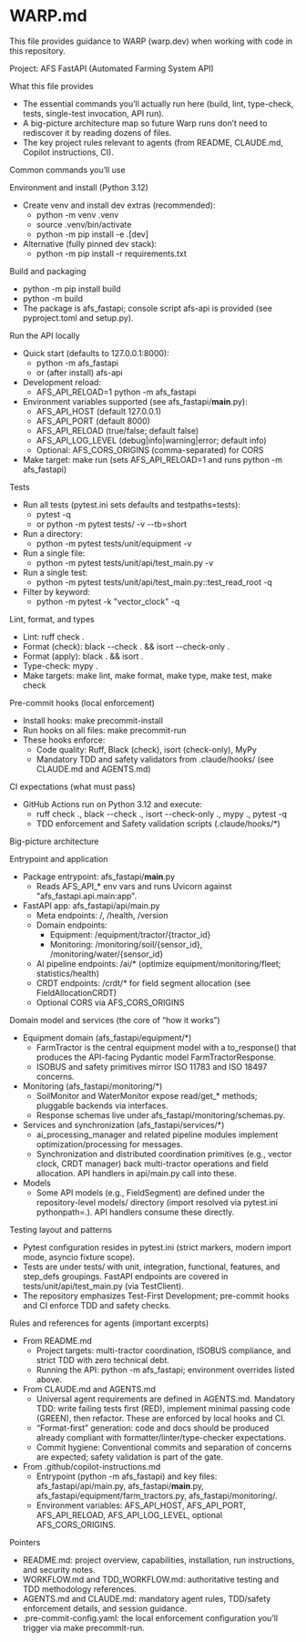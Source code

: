 # WARP.md

This file provides guidance to WARP (warp.dev) when working with code in this repository.

Project: AFS FastAPI (Automated Farming System API)

What this file provides
- The essential commands you’ll actually run here (build, lint, type-check, tests, single-test invocation, API run). 
- A big-picture architecture map so future Warp runs don’t need to rediscover it by reading dozens of files.
- The key project rules relevant to agents (from README, CLAUDE.md, Copilot instructions, CI).

Common commands you’ll use

Environment and install (Python 3.12)
- Create venv and install dev extras (recommended):
  - python -m venv .venv
  - source .venv/bin/activate
  - python -m pip install -e .[dev]
- Alternative (fully pinned dev stack):
  - python -m pip install -r requirements.txt

Build and packaging
- python -m pip install build
- python -m build
- The package is afs_fastapi; console script afs-api is provided (see pyproject.toml and setup.py).

Run the API locally
- Quick start (defaults to 127.0.0.1:8000):
  - python -m afs_fastapi
  - or (after install) afs-api
- Development reload:
  - AFS_API_RELOAD=1 python -m afs_fastapi
- Environment variables supported (see afs_fastapi/__main__.py):
  - AFS_API_HOST (default 127.0.0.1)
  - AFS_API_PORT (default 8000)
  - AFS_API_RELOAD (true/false; default false)
  - AFS_API_LOG_LEVEL (debug|info|warning|error; default info)
  - Optional: AFS_CORS_ORIGINS (comma-separated) for CORS
- Make target: make run (sets AFS_API_RELOAD=1 and runs python -m afs_fastapi)

Tests
- Run all tests (pytest.ini sets defaults and testpaths=tests):
  - pytest -q
  - or python -m pytest tests/ -v --tb=short
- Run a directory:
  - python -m pytest tests/unit/equipment -v
- Run a single file:
  - python -m pytest tests/unit/api/test_main.py -v
- Run a single test:
  - python -m pytest tests/unit/api/test_main.py::test_read_root -q
- Filter by keyword:
  - python -m pytest -k "vector_clock" -q

Lint, format, and types
- Lint: ruff check .
- Format (check): black --check . && isort --check-only .
- Format (apply): black . && isort .
- Type-check: mypy .
- Make targets: make lint, make format, make type, make test, make check

Pre-commit hooks (local enforcement)
- Install hooks: make precommit-install
- Run hooks on all files: make precommit-run
- These hooks enforce:
  - Code quality: Ruff, Black (check), isort (check-only), MyPy
  - Mandatory TDD and safety validators from .claude/hooks/ (see CLAUDE.md and AGENTS.md)

CI expectations (what must pass)
- GitHub Actions run on Python 3.12 and execute:
  - ruff check ., black --check ., isort --check-only ., mypy ., pytest -q
  - TDD enforcement and Safety validation scripts (.claude/hooks/*)

Big-picture architecture

Entrypoint and application
- Package entrypoint: afs_fastapi/__main__.py
  - Reads AFS_API_* env vars and runs Uvicorn against "afs_fastapi.api.main:app".
- FastAPI app: afs_fastapi/api/main.py
  - Meta endpoints: /, /health, /version
  - Domain endpoints:
    - Equipment: /equipment/tractor/{tractor_id}
    - Monitoring: /monitoring/soil/{sensor_id}, /monitoring/water/{sensor_id}
  - AI pipeline endpoints: /ai/* (optimize equipment/monitoring/fleet; statistics/health)
  - CRDT endpoints: /crdt/* for field segment allocation (see FieldAllocationCRDT)
  - Optional CORS via AFS_CORS_ORIGINS

Domain model and services (the core of “how it works”)
- Equipment domain (afs_fastapi/equipment/*)
  - FarmTractor is the central equipment model with a to_response() that produces the API-facing Pydantic model FarmTractorResponse.
  - ISOBUS and safety primitives mirror ISO 11783 and ISO 18497 concerns.
- Monitoring (afs_fastapi/monitoring/*)
  - SoilMonitor and WaterMonitor expose read/get_* methods; pluggable backends via interfaces.
  - Response schemas live under afs_fastapi/monitoring/schemas.py.
- Services and synchronization (afs_fastapi/services/*)
  - ai_processing_manager and related pipeline modules implement optimization/processing for messages.
  - Synchronization and distributed coordination primitives (e.g., vector clock, CRDT manager) back multi-tractor operations and field allocation. API handlers in api/main.py call into these.
- Models
  - Some API models (e.g., FieldSegment) are defined under the repository-level models/ directory (import resolved via pytest.ini pythonpath=.). API handlers consume these directly.

Testing layout and patterns
- Pytest configuration resides in pytest.ini (strict markers, modern import mode, asyncio fixture scope).
- Tests are under tests/ with unit, integration, functional, features, and step_defs groupings. FastAPI endpoints are covered in tests/unit/api/test_main.py (via TestClient).
- The repository emphasizes Test-First Development; pre-commit hooks and CI enforce TDD and safety checks.

Rules and references for agents (important excerpts)
- From README.md
  - Project targets: multi-tractor coordination, ISOBUS compliance, and strict TDD with zero technical debt.
  - Running the API: python -m afs_fastapi; environment overrides listed above.
- From CLAUDE.md and AGENTS.md
  - Universal agent requirements are defined in AGENTS.md. Mandatory TDD: write failing tests first (RED), implement minimal passing code (GREEN), then refactor. These are enforced by local hooks and CI.
  - “Format-first” generation: code and docs should be produced already compliant with formatter/linter/type-checker expectations.
  - Commit hygiene: Conventional commits and separation of concerns are expected; safety validation is part of the gate.
- From .github/copilot-instructions.md
  - Entrypoint (python -m afs_fastapi) and key files: afs_fastapi/api/main.py, afs_fastapi/__main__.py, afs_fastapi/equipment/farm_tractors.py, afs_fastapi/monitoring/.
  - Environment variables: AFS_API_HOST, AFS_API_PORT, AFS_API_RELOAD, AFS_API_LOG_LEVEL, optional AFS_CORS_ORIGINS.

Pointers
- README.md: project overview, capabilities, installation, run instructions, and security notes.
- WORKFLOW.md and TDD_WORKFLOW.md: authoritative testing and TDD methodology references.
- AGENTS.md and CLAUDE.md: mandatory agent rules, TDD/safety enforcement details, and session guidance.
- .pre-commit-config.yaml: the local enforcement configuration you’ll trigger via make precommit-run.
